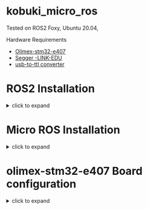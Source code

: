 # kobuki_micro_ros

Tested on ROS2 Foxy, Ubuntu 20.04, 

Hardware Requirements
* [Olimex-stm32-e407](https://www.olimex.com/Products/ARM/ST/STM32-E407/open-source-hardware)
* [Segger -LINK-EDU](https://www.digikey.in/product-detail/en/segger-microcontroller-systems/8-08-90-J-LINK-EDU/899-1008-ND/2263130)
* [usb-to-ttl converter](https://www.electronicscomp.com/cp2102-usb-to-ttl-serial-converter-module)

# ROS2 Installation
<details>
<summary> click to expand </summary>
## Setup Locale

```
sudo locale-gen en_US en_US.UTF-8

sudo update-locale LC_ALL=en_US.UTF-8 LANG=en_US.UTF-8

export LANG=en_US.UTF-8
```

## Setup Sources

```
sudo apt update && sudo apt install curl gnupg2 lsb-release

curl -s https://raw.githubusercontent.com/ros/rosdistro/master/ros.asc | sudo apt-key add -

sudo sh -c 'echo "deb [arch=$(dpkg --print-architecture)] http://packages.ros.org/ros2/ubuntu $(lsb_release -cs) main" > /etc/apt/sources.list.d/ros2-latest.list'
```


## Install ROS2 Packages

```
sudo apt update
sudo apt install ros-foxy-desktop
source /opt/ros/foxy/setup.bash
sudo apt install python3-colcon-common-extensions
```


## Test the installation
```
ros2 run demo_nodes_cpp talker
ros2 run demo_nodes_py listener
```
![ros2_output](img/ros2_output1.png
)

</details>


# Micro ROS Installation

<details>
<summary> click to expand </summary>

## Update dependencies using rosdep

```
sudo apt update && rosdep update

sudo apt-get install python3-pip
```

## Build micro-ROS tools 

```
# Source the ROS 2 installation
sudo apt install python3-rosdep

source /opt/ros/foxy/setup.bash

mkdir ~/microros_ws

cd ~/microros_ws

git clone -b foxy https://github.com/micro-ROS/micro_ros_setup.git src/micro_ros_setup

rosdep install --from-path src --ignore-src -y

colcon build
source install/local_setup.bash
```
The build system’s workflow is a four-step procedure:

* Create step: This step is in charge of downloading all the required code repositories and cross-compilation toolchains for the specific hardware platform. Among these repositories, it will also download a collection of ready to use micro-ROS apps.

* Configure step: In this step, the user can select which app is going to be cross-compiled by the toolchain. Some other options, such as transport, agent’s IP address/port (for UDP transport) or device ID (for serial connections) will be also selected in this step.

* Build step: Here is where the cross-compilation takes place and the platform-specific binaries are generated.

* Flash step: The binaries generated in the previous step are flashed onto the hardware platform memory, in order to allow the execution of the micro-ROS app.

</details>

# olimex-stm32-e407 Board configuration 

<details>
<summary> click to expand </summary>

![olimex_board_layout_front](img/olimex_board_layout_front.png
)


| Pin Number      | Power Selection Input|
| ----------- | ----------- |
| 1 - 2      | +5V External DC Input       |
| 3 - 4   | +5V JTAG        |
| 5 - 6    | +5V USB OTG2     |
| 7 - 8    | +5V USB OTG1     |

![olimex_board_layout_back](img/olimex_board_layout_back.png
)


## Creating a new firmware workspace

```
ros2 run micro_ros_setup create_firmware_ws.sh <RTOS> <Platform>
```
In our case, use Seggar JTAG for flashing and powering the board( insert jumper to pin 3-4) of Olimex and power the JTAG by connecting the USB to power source. The Power LED (Red) will blink if connection is successful.

```
cd ~/microros_ws/
source install/local_setup.bash
ros2 run micro_ros_setup create_firmware_ws.sh freertos olimex-stm32-e407 
```
![micro_ros_creating_firmware](img/micro_ros_creating_firmware.png
)


Once the command is executed, a folder named firmware must be created in your workspace.
This step is in charge, among other things, of downloading a set of micro-ROS apps for the specific platform you are addressing. In the case of FreeRTOS, these are located at firmware/freertos_apps/apps. Each app is represented by a folder containing the following files:

* app.c: This file contains the logic of the application.

* app-colcon.meta: This file contains the micro-ROS app specific colcon configuration. 

!!! To check 
```
For the user to create its custom application, a folder <my_app> will need to be registered in this location, containing the two files just described.
```

## Configuring the firmware

The configuration step will set up the main micro-ROS options and select the desired application. It can be executed with the following command:

```
ros2 run micro_ros_setup configure_firmware.sh [APP] [OPTIONS]
```


The options available for this configuration step are:

* --transport or -t: udp, serial or any hardware-specific transport label

* --dev or -d: agent string descriptor in a serial-like transport

* --ip or -i: agent IP in a network-like transport

* --port or -p: agent port in a network-like transport

In this case, we will use a Serial transport (labeled as serial) and focus on the out-of-the-box int32_publisher application located at firmware/freertos_apps/apps/int32_publisher. To execute this application with the chosen transport, run the configuration command above by specifying the [APP] and [OPTIONS] parameters as below:

```
ros2 run micro_ros_setup configure_firmware.sh int32_publisher --transport serial
```

![micro_ros_configuring_firmware](img/micro_ros_configuring_firmware.png
)

## Building the firmware

```
ros2 run micro_ros_setup build_firmware.sh
```
Ignore the sdterr packages: it is due to cross compilations


![micro_ros_builiding_firmware](img/micro_ros_builiding_firmware.png
)

This will create bin and elf files.

## Flashing the firmware

Locate `/firmware/freertos_apps/microros_olimex_e407_extensions/build/micro-ROS.elf`

Then flash the firmware using Segger Jlink


|  Mode |  Jumper Position |
| ----------- | ----------- |
| Default Mode   | B0_0/B1_0     |
| Boot Mode    |    B0_1/B1_0  |

If the board is in boot mode (flashing), user GReen LED will not blink.

```
openocd -f ./interface/jlink.cfg -f ./target/stm32f4x.cfg -c init -c "reset halt" -c "flash write_image erase ~/home/koem-vinu/uros_ws/firmware/freertos_apps/microros_olimex_e407_extensions/build/micro-ROS.elf" -c "verify" -c "reset" -c "exit"
```

![micro_ros_flashing_firmware](img/micro_ros_flashing_firmware.png
)

Once flashing is done, change the jumpers to default mode and then press Reset button. You can see Green LED starts blinking.

## Creating the micro-ROS agent

Inorder to communicate with microROS client in the MCU we need a  micro-ROS agent to start talking with the rest of the ROS 2 world. To do that, create a micro-ROS agent:

Create the microROS agent workspace by command

```
ros2 run micro_ros_setup create_agent_ws.sh
```

Build  the microROS agent workspace by command and source the setup

```
ros2 run micro_ros_setup build_agent.sh
source install/local_setup.bash
```

Then, depending on the selected transport and RTOS, the board connection to the agent may differ.

* For serial communication -Use USB-TTL convertor
    
* For USB-SERIAL communication - Use onboard USB-OTG2 port to connect

![usb_ttl_olimex](/img/usb_ttl_olimex.png)

## Running the micro-ROS Agent

To give micro-ROS access to the ROS 2 dataspace, you just need to run the agent:

```
ros2 run micro_ros_agent micro_ros_agent serial --dev [device]
```


### Granting permission to device

```
sudo su
cd /dev
chown username ttyUSB0
```

![micro_ros_agent](img/micro_ros_agent.png
)

```
source /opt/ros/foxy/setup.bash
source install/local_setup.bash
ros2 topic list
```

![micro_ros_topic](img/micro_ros_topic.png
)
</details>
